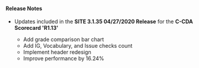 #### Release Notes
* Updates included in the **SITE 3.1.35 04/27/2020 Release** for the **C-CDA Scorecard 'R1.13'**

  * Add grade comparison bar chart
  * Add IG, Vocabulary, and Issue checks count
  * Implement header redesign
  * Improve performance by 16.24%
 
